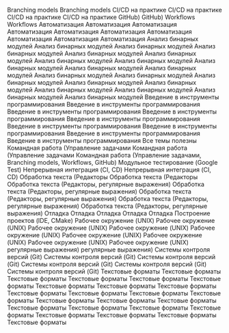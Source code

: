 Branching models
Branching models
CI/CD на практике
CI/CD на практике
CI/CD на практике
CI/CD на практике
GitHub)
GitHub)
Workflows
Workflows
Автоматизация
Автоматизация
Автоматизация
Автоматизация
Автоматизация
Автоматизация
Автоматизация
Автоматизация
Автоматизация
Автоматизация
Анализ бинарных модулей
Анализ бинарных модулей
Анализ бинарных модулей
Анализ бинарных модулей
Анализ бинарных модулей
Анализ бинарных модулей
Анализ бинарных модулей
Анализ бинарных модулей
Анализ бинарных модулей
Анализ бинарных модулей
Анализ бинарных модулей
Анализ бинарных модулей
Анализ бинарных модулей
Анализ бинарных модулей
Анализ бинарных модулей
Анализ бинарных модулей
Анализ бинарных модулей
Анализ бинарных модулей
Анализ бинарных модулей
Анализ бинарных модулей
Введение в инструменты программирования
Введение в инструменты программирования
Введение в инструменты программирования
Введение в инструменты программирования
Введение в инструменты программирования
Введение в инструменты программирования
Введение в инструменты программирования
Введение в инструменты программирования
Введение в инструменты программирования
Все темы полезны
Командная работа (Управление задачами
Командная работа (Управление задачами
Командная работа (Управление задачами, Branching models, Workflows, GitHub)
Модульное тестирование (Google Test)
Непрерывная интеграция (CI, CD)
Непрерывная интеграция (CI, CD)
Обработка текста (Редакторы
Обработка текста (Редакторы
Обработка текста (Редакторы, регулярные выражения)
Обработка текста (Редакторы, регулярные выражения)
Обработка текста (Редакторы, регулярные выражения)
Обработка текста (Редакторы, регулярные выражения)
Обработка текста (Редакторы, регулярные выражения)
Отладка
Отладка
Отладка
Отладка
Отладка
Построение проектов (IDE, CMake)
Рабочее окружение (UNIX)
Рабочее окружение (UNIX)
Рабочее окружение (UNIX)
Рабочее окружение (UNIX)
Рабочее окружение (UNIX)
Рабочее окружение (UNIX)
Рабочее окружение (UNIX)
Рабочее окружение (UNIX)
Рабочее окружение (UNIX)
регулярные выражения)
регулярные выражения)
Системы контроля версий (Git)
Системы контроля версий (Git)
Системы контроля версий (Git)
Системы контроля версий (Git)
Системы контроля версий (Git)
Системы контроля версий (Git)
Текстовые форматы
Текстовые форматы
Текстовые форматы
Текстовые форматы
Текстовые форматы
Текстовые форматы
Текстовые форматы
Текстовые форматы
Текстовые форматы
Текстовые форматы
Текстовые форматы
Текстовые форматы
Текстовые форматы
Текстовые форматы
Текстовые форматы
Текстовые форматы
Текстовые форматы
Текстовые форматы
Текстовые форматы
Текстовые форматы
Текстовые форматы
Текстовые форматы
Текстовые форматы
Текстовые форматы
